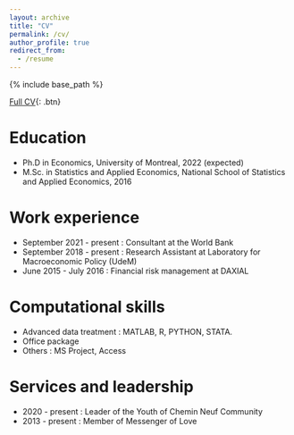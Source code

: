 ```yaml
---
layout: archive
title: "CV"
permalink: /cv/
author_profile: true
redirect_from:
  - /resume
---
```


{% include base_path %}

[Full CV](http://stephanendri.github.io/files/CV_Ndri_Academic.pdf){: .btn}


Education
======
* Ph.D in Economics, University of Montreal, 2022 (expected)
* M.Sc. in Statistics and Applied Economics, National School of Statistics and Applied Economics, 2016

Work experience
======
* September 2021 - present : Consultant at the World Bank
* September 2018 - present : Research Assistant at Laboratory for Macroeconomic Policy (UdeM)
* June 2015 - July 2016 : Financial risk management at DAXIAL 

Computational skills
======
* Advanced data treatment : MATLAB, R, PYTHON, STATA.
* Office package
* Others : MS Project, Access
  
Services and leadership
======
* 2020 - present : Leader of the Youth of Chemin Neuf Community
* 2013 - present : Member of Messenger of Love
